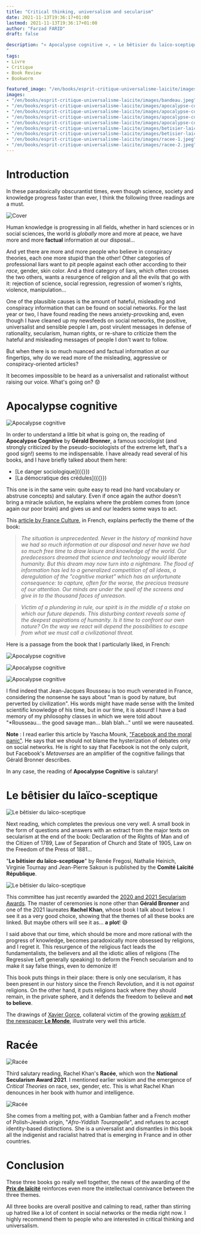 ```yaml
---
title: "Critical thinking, universalism and secularism"
date: 2021-11-13T19:36:17+01:00
lastmod: 2021-11-13T19:36:17+01:00
author: "Farzad FARID"
draft: false

description: "« Apocalypse cognitive », « Le bêtisier du laïco-sceptique », « Racée », three healthy and positive books, for a good mental hygiene
"
tags:
- Livre
- Critique
- Book Review
- Bookworm

featured_image: "/en/books/esprit-critique-universalisme-laicite/images/bandeau.jpeg"
images:
- "/en/books/esprit-critique-universalisme-laicite/images/bandeau.jpeg"
- "/en/books/esprit-critique-universalisme-laicite/images/apocalypse-cognitive-1.jpeg"
- "/en/books/esprit-critique-universalisme-laicite/images/apocalypse-cognitive-2.jpeg"
- "/en/books/esprit-critique-universalisme-laicite/images/apocalypse-cognitive-3.jpeg"
- "/en/books/esprit-critique-universalisme-laicite/images/apocalypse-cognitive-4.jpeg"
- "/en/books/esprit-critique-universalisme-laicite/images/betisier-laico-sceptique-1.jpeg"
- "/en/books/esprit-critique-universalisme-laicite/images/betisier-laico-sceptique-2.jpeg"
- "/en/books/esprit-critique-universalisme-laicite/images/racee-1.jpeg"
- "/en/books/esprit-critique-universalisme-laicite/images/racee-2.jpeg"
---
```


# Introduction

In these paradoxically obscurantist times, even though science, society and knowledge progress faster than ever, I think the following three readings are a must.

![Cover](images/bandeau.jpeg)

Human knowledge is progressing in all fields, whether in hard sciences or in social sciences, the world is *globally* more and more at peace, we have more and more **factual** information at our disposal…

And yet there are more and more people who believe in conspiracy theories, each one more stupid than the other! Other categories of professional liars want to pit people against each other according to their *race*, gender, skin color. And a third category of liars, which often crosses the two others, wants a resurgence of religion and all the evils that go with it: rejection of science, social regression, regression of women's rights, violence, manipulation...

One of the plausible causes is the amount of hateful, misleading and conspiracy information that can be found on social networks. For the last year or two, I have found reading the news anxiety-provoking and, even though I have cleaned up my newsfeeds on social networks, the positive, universalist and sensible people I am, post virulent messages in defense of rationality, secularism, human rights, or re-share to criticize them the hateful and misleading messages of people I don't want to follow.

But when there is so much nuanced and factual information at our fingertips, why do we read more of the misleading, aggressive or conspiracy-oriented articles?

It becomes impossible to be heard as a universalist and rationalist without raising our voice. What's going on? :worried:

# Apocalypse cognitive

![Apocalypse cognitive](images/apocalypse-cognitive-1.jpeg)

In order to understand a little bit what is going on, the reading of **Apocalypse Cognitive** by **Gérald Bronner**, a famous sociologist (and strongly criticized by the pseudo-sociologists of the extreme left, that's a good sign!) seems to me indispensable. I have already read several of his books, and I have briefly talked about them here:
- [Le danger sociologique]({{<ref path="/books/le-danger-sociologique-de-gérald-bronner-et-étienne-géhin" lang="fr">}})
- [La démocratique des crédules]({{<ref path="/books/la-démocratie-des-crédules-de-gérald-bronner" lang="fr">}})

This one is in the same vein: quite easy to read (no hard vocabulary or abstruse concepts) and salutary. Even if once again the author doesn't bring a miracle solution, he explains where the problem comes from (once again our poor brain) and gives us and our leaders some ways to act.

This [article by France Culture](https://www.franceculture.fr/oeuvre/apocalypse-cognitive), in French, explains perfectly the theme of the book:

> *The situation is unprecedented. Never in the history of mankind have we had so much information at our disposal and never have we had so much free time to draw leisure and knowledge of the world. Our predecessors dreamed that science and technology would liberate humanity. But this dream may now turn into a nightmare. The flood of information has led to a generalized competition of all ideas, a deregulation of the "cognitive market" which has an unfortunate consequence: to capture, often for the worse, the precious treasure of our attention. Our minds are under the spell of the screens and give in to the thousand faces of unreason.*

> *Victim of a plundering in rule, our spirit is in the middle of a stake on which our future depends. This disturbing context reveals some of the deepest aspirations of humanity. Is it time to confront our own nature? On the way we react will depend the possibilities to escape from what we must call a civilizational threat.*

Here is a passage from the book that I particularly liked, in French:

![Apocalypse cognitive](images/apocalypse-cognitive-2.jpeg)

![Apocalypse cognitive](images/apocalypse-cognitive-3.jpeg)

![Apocalypse cognitive](images/apocalypse-cognitive-4.jpeg)

I find indeed that Jean-Jacques Rousseau is too much venerated in France, considering the nonsense he says about "man is good by nature, but perverted by civilization". His words might have made sense with the limited scientific knowledge of his time, but in our time, it is absurd! I have a bad memory of my philosophy classes in which we were told about "*Rousseau… the good savage man… blah blah…" until we were nauseated.

**Note** : I read earlier this article by Yascha Mounk, ["Facebook and the moral panic"](https://www.lexpress.fr/actualite/idees-et-debats/facebook-et-la-panique-morale-par-yascha-mounk_2162204.html). He says that we should not blame the hysterization of debates only on social networks. He is right to say that Facebook is not the only culprit, but Facebook's *Metaverses* are an amplifier of the cognitive failings that Gérald Bronner describes.

In any case, the reading of **Apocalypse Cognitive** is salutary!

# Le bêtisier du laïco-sceptique

![Le bêtisier du laïco-sceptique](images/betisier-laico-sceptique-1.jpeg)

Next reading, which completes the previous one very well. A small book in the form of questions and answers with an extract from the major texts on secularism at the end of the book: Declaration of the Rights of Man and of the Citizen of 1789, Law of Separation of Church and State of 1905, Law on the Freedom of the Press of 1881...

"**Le bêtisier du laïco-sceptique**" by Renée Fregosi, Nathalie Heinich, Virginie Tournay and Jean-Pierre Sakoun is published by the **Comité Laïcité République**.

![Le bêtisier du laïco-sceptique](images/betisier-laico-sceptique-2.jpeg)

This committee has just recently awarded the [2020 and 2021 Secularism Awards](https://www.laicite-republique.org/les-prix-de-la-laicite-decernes-a-laurent-bouvet-kamel-daoud-rachel-khan.html). The master of ceremonies is none other than **Gérald Bronner** and one of the 2021 laureates **Rachel Khan**, whose book I talk about below. I see it as a very good choice, showing that the themes of all these books are linked. But maybe others will see it as… **a plot**! :sweat_smile:

I said above that our time, which should be more and more rational with the progress of knowledge, becomes paradoxically more obsessed by religions, and I regret it. This resurgence of the religious fact leads the fundamentalists, the believers and all the idiotic allies of religions (The Regressive Left generally speaking) to deform the French secularism and to make it say false things, even to demonize it!

This book puts things in their place: there is only one secularism, it has been present in our history since the French Revolution, and it is not *against* religions. On the other hand, it puts religions back where they should remain, in the private sphere, and it defends the freedom to believe and **not to believe**.

The drawings of [Xavier Gorce](https://xaviergorce.com/), collateral victim of the growing [*wokism* of the newspaper **Le Monde**](https://www.franceinter.fr/emissions/l-invite-de-7h50/l-invite-de-7h50-05-mai-2021), illustrate very well this article.

# Racée

![Racée](images/racee-1.jpeg)

Third salutary reading, Rachel Khan's **Racée**, which won the **National Secularism Award 2021**. I mentioned earlier wokism and the emergence of *Critical Theories* on race, sex, gender, etc. This is what Rachel Khan denounces in her book with humor and intelligence.

![Racée](images/racee-2.jpeg)

She comes from a melting pot, with a Gambian father and a French mother of Polish-Jewish origin, "_Afro-Yiddish Tourangelle_", and refuses to accept identity-based distinctions. She is a universalist and dismantles in this book all the indigenist and racialist hatred that is emerging in France and in other countries.

# Conclusion

These three books go really well together, the news of the awarding of the [**Prix de laïcité**](https://www.laicite-republique.org/les-prix-de-la-laicite-decernes-a-laurent-bouvet-kamel-daoud-rachel-khan.html) reinforces even more the intellectual connivance between the three themes.

All three books are overall positive and calming to read, rather than stirring up hatred like a lot of content in social networks or the media right now. I highly recommend them to people who are interested in critical thinking and universalism.
